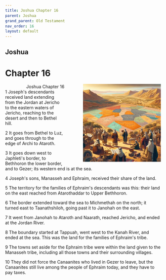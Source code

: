 ```yaml
---
title: Joshua Chapter 16
parent: Joshua
grand_parent: Old Testament
nav_order: 16
layout: default
---
```


## Joshua

# Chapter 16

<div style="clear: both; text-align: right;">
    <img src="/assets/Image/Joshua/500/16.jpg" alt="Joshua Chapter 16" class="chapter-image" style="max-width: 50%; height: auto; float: right; margin: 0 0 10px 10px; padding-left: 10%;">
    <figcaption style="font-size: 14px;">Joshua Chapter 16</figcaption>
</div>
1 Joseph's descendants received land extending from the Jordan at Jericho to the eastern waters of Jericho, reaching to the desert and then to Bethel hill.

2 It goes from Bethel to Luz, and goes through to the edge of Archi to Ataroth.

3 It goes down west to Japhleti's border, to Bethhoron the lower border, and to Gezer; its western end is at the sea.

4 Joseph's sons, Manasseh and Ephraim, received their share of the land.

5 The territory for the families of Ephraim's descendants was this: their land on the east reached from Atarothaddar to Upper Bethhoron.

6 The border extended toward the sea to Michmethah on the north; it turned east to Taanathshiloh, going past it to Janohah on the east.

7 It went from Janohah to Ataroth and Naarath, reached Jericho, and ended at the Jordan River.

8 The boundary started at Tappuah, went west to the Kanah River, and ended at the sea. This was the land for the families of Ephraim's tribe.

9 The towns set aside for the Ephraim tribe were within the land given to the Manasseh tribe, including all those towns and their surrounding villages.

10 They did not force the Canaanites who lived in Gezer to leave, but the Canaanites still live among the people of Ephraim today, and they have to pay taxes.


